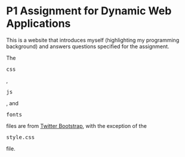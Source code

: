 P1 Assignment for Dynamic Web Applications
==========================================

This is a website that introduces myself (highlighting my programming background) and answers questions specified for the assignment.

The <pre>css</pre>, <pre>js</pre>, and <pre>fonts</pre> files are from [Twitter Bootstrap](getbootstrap.com), with the exception of the <pre>style.css</pre> file.
